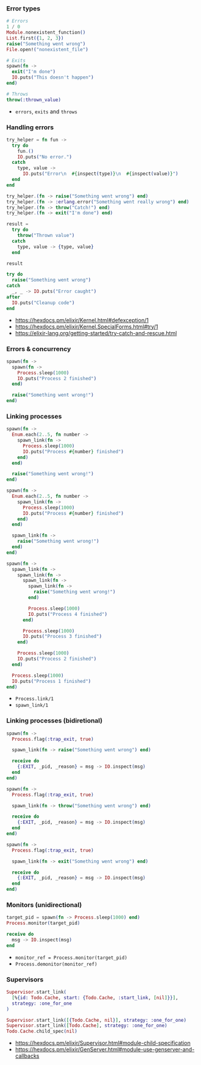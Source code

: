 ### Error types

```elixir
# Errors
1 / 0
Module.nonexistent_function()
List.first({1, 2, 3})
raise("Something went wrong")
File.open!("nonexistent_file")

# Exits
spawn(fn ->
  exit("I'm done")
  IO.puts("This doesn't happen")
end)

# Throws
throw(:thrown_value)
```

- `errors`, `exits` and `throws`

### Handling errors

```elixir
try_helper = fn fun ->
  try do
    fun.()
    IO.puts("No error.")
  catch
    type, value ->
      IO.puts("Error\n  #{inspect(type)}\n  #{inspect(value)}")
  end
end

try_helper.(fn -> raise("Something went wrong") end)
try_helper.(fn -> :erlang.error("Something went really wrong") end)
try_helper.(fn -> throw("Catch!") end)
try_helper.(fn -> exit("I'm done") end)

result =
  try do
    throw("Thrown value")
  catch
    type, value -> {type, value}
  end

result

try do
  raise("Something went wrong")
catch
  _, _ -> IO.puts("Error caught")
after
  IO.puts("Cleanup code")
end
```

- https://hexdocs.pm/elixir/Kernel.html#defexception/1
- https://hexdocs.pm/elixir/Kernel.SpecialForms.html#try/1
- https://elixir-lang.org/getting-started/try-catch-and-rescue.html

### Errors & concurrency

```elixir
spawn(fn ->
  spawn(fn ->
    Process.sleep(1000)
    IO.puts("Process 2 finished")
  end)

  raise("Something went wrong!")
end)
```

### Linking processes

```elixir
spawn(fn ->
  Enum.each(2..5, fn number ->
    spawn_link(fn ->
      Process.sleep(1000)
      IO.puts("Process #{number} finished")
    end)
  end)

  raise("Something went wrong!")
end)

spawn(fn ->
  Enum.each(2..5, fn number ->
    spawn_link(fn ->
      Process.sleep(1000)
      IO.puts("Process #{number} finished")
    end)
  end)

  spawn_link(fn ->
    raise("Something went wrong!")
  end)
end)

spawn(fn ->
  spawn_link(fn ->
    spawn_link(fn ->
      spawn_link(fn ->
        spawn_link(fn ->
          raise("Something went wrong!")
        end)

        Process.sleep(1000)
        IO.puts("Process 4 finished")
      end)

      Process.sleep(1000)
      IO.puts("Process 3 finished")
    end)

    Process.sleep(1000)
    IO.puts("Process 2 finished")
  end)

  Process.sleep(1000)
  IO.puts("Process 1 finished")
end)
```

- `Process.link/1`
- `spawn_link/1`

### Linking processes (bidiretional)

```elixir
spawn(fn ->
  Process.flag(:trap_exit, true)

  spawn_link(fn -> raise("Something went wrong") end)

  receive do
    {:EXIT, _pid, _reason} = msg -> IO.inspect(msg)
  end
end)

spawn(fn ->
  Process.flag(:trap_exit, true)

  spawn_link(fn -> throw("Something went wrong") end)

  receive do
    {:EXIT, _pid, _reason} = msg -> IO.inspect(msg)
  end
end)

spawn(fn ->
  Process.flag(:trap_exit, true)

  spawn_link(fn -> exit("Something went wrong") end)

  receive do
    {:EXIT, _pid, _reason} = msg -> IO.inspect(msg)
  end
end)
```

### Monitors (unidirectional)

```elixir
target_pid = spawn(fn -> Process.sleep(1000) end)
Process.monitor(target_pid)

receive do
  msg -> IO.inspect(msg)
end
```

- `monitor_ref = Process.monitor(target_pid)`
- `Process.demonitor(monitor_ref)`

### Supervisors

```elixir
Supervisor.start_link(
  [%{id: Todo.Cache, start: {Todo.Cache, :start_link, [nil]}}],
  strategy: :one_for_one
)

Supervisor.start_link([{Todo.Cache, nil}], strategy: :one_for_one)
Supervisor.start_link([Todo.Cache], strategy: :one_for_one)
Todo.Cache.child_spec(nil)
```

- https://hexdocs.pm/elixir/Supervisor.html#module-child-specification
- https://hexdocs.pm/elixir/GenServer.html#module-use-genserver-and-callbacks
